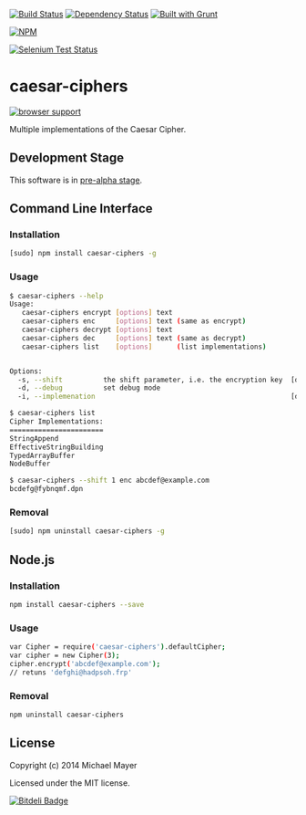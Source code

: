 [![Build Status](https://secure.travis-ci.org/schnittstabil/caesar-ciphers.svg)](http://travis-ci.org/schnittstabil/caesar-ciphers) [![Dependency Status](https://david-dm.org/schnittstabil/caesar-ciphers.png)](https://david-dm.org/schnittstabil/caesar-ciphers) [![Built with Grunt](https://cdn.gruntjs.com/builtwith.png)](http://gruntjs.com/)

[![NPM](https://nodei.co/npm/caesar-ciphers.png?mini=true)](https://nodei.co/npm/caesar-ciphers/)

[![Selenium Test Status](https://saucelabs.com/browser-matrix/schnittstabil.svg)](https://saucelabs.com/u/schnittstabil)

caesar-ciphers
==============

[![browser support](https://ci.testling.com/schnittstabil/caesar-ciphers.png)](https://ci.testling.com/schnittstabil/caesar-ciphers)


Multiple implementations of the Caesar Cipher.


Development Stage
-----------------

This software is in [pre-alpha stage](http://en.wikipedia.org/wiki/Software_release_life_cycle#Pre-alpha).


Command Line Interface
----------------------

### Installation

```bash
[sudo] npm install caesar-ciphers -g
```

### Usage

```bash
$ caesar-ciphers --help
Usage:
   caesar-ciphers encrypt [options] text
   caesar-ciphers enc     [options] text (same as encrypt)
   caesar-ciphers decrypt [options] text
   caesar-ciphers dec     [options] text (same as decrypt)
   caesar-ciphers list    [options]      (list implementations)


Options:
  -s, --shift          the shift parameter, i.e. the encryption key  [default: 1]
  -d, --debug          set debug mode
  -i, --implemenation                                                [default: "NodeBuffer"]
```

```bash
$ caesar-ciphers list
Cipher Implementations:
=======================
StringAppend
EffectiveStringBuilding
TypedArrayBuffer
NodeBuffer
```

```bash
$ caesar-ciphers --shift 1 enc abcdef@example.com
bcdefg@fybnqmf.dpn
```

### Removal

```bash
[sudo] npm uninstall caesar-ciphers -g
```

Node.js
-------

### Installation

```bash
npm install caesar-ciphers --save
```

### Usage

```bash
var Cipher = require('caesar-ciphers').defaultCipher;
var cipher = new Cipher(3);
cipher.encrypt('abcdef@example.com');
// retuns 'defghi@hadpsoh.frp'
```

### Removal

```bash
npm uninstall caesar-ciphers
```

License
-------

Copyright (c) 2014 Michael Mayer

Licensed under the MIT license.

[![Bitdeli Badge](https://d2weczhvl823v0.cloudfront.net/schnittstabil/caesar-ciphers/trend.png)](https://bitdeli.com/free "Bitdeli Badge")

